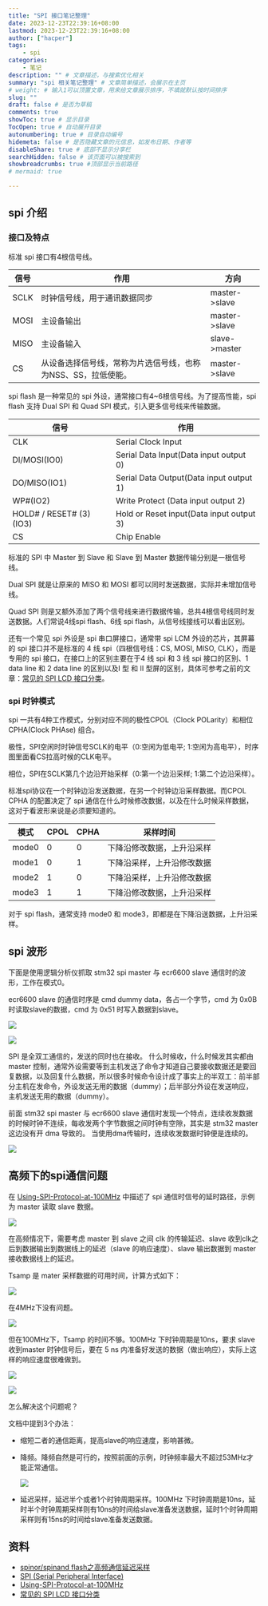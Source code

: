 ```yaml
---
title: "SPI 接口笔记整理"
date: 2023-12-23T22:39:16+08:00
lastmod: 2023-12-23T22:39:16+08:00
author: ["hacper"]
tags:
    - spi
categories:
    - 笔记
description: "" # 文章描述，与搜索优化相关
summary: "spi 相关笔记整理" # 文章简单描述，会展示在主页
# weight: # 输入1可以顶置文章，用来给文章展示排序，不填就默认按时间排序
slug: ""
draft: false # 是否为草稿
comments: true
showToc: true # 显示目录
TocOpen: true # 自动展开目录
autonumbering: true # 目录自动编号
hidemeta: false # 是否隐藏文章的元信息，如发布日期、作者等
disableShare: true # 底部不显示分享栏
searchHidden: false # 该页面可以被搜索到
showbreadcrumbs: true #顶部显示当前路径
# mermaid: true

---
```


## spi 介绍

### 接口及特点

标准 spi 接口有4根信号线。

| 信号 | 作用                                                         | 方向          |
| ---- | ------------------------------------------------------------ | ------------- |
| SCLK | 时钟信号线，用于通讯数据同步                                 | master->slave |
| MOSI | 主设备输出                                                   | master->slave |
| MISO | 主设备输入                                                   | slave->master |
| CS   | 从设备选择信号线，常称为片选信号线，也称为NSS、SS，拉低使能。 | master->slave |



spi flash 是一种常见的 spi 外设，通常接口有4~6根信号线。为了提高性能，spi flash 支持  Dual SPI 和 Quad SPI 模式，引入更多信号线来传输数据。

| 信号                     | 作用                                     |
| ------------------------ | ---------------------------------------- |
| CLK                      | Serial Clock Input                       |
| DI/MOSI(IO0)             | Serial Data Input(Data input output 0)   |
| DO/MISO(IO1)             | Serial Data Output(Data input output 1)  |
| WP#(IO2)                 | Write Protect (Data input output 2)      |
| HOLD# / RESET# (3) (IO3) | Hold or Reset input(Data input output 3) |
| CS                       | Chip Enable                              |

标准的 SPI 中 Master 到 Slave 和 Slave 到 Master 数据传输分别是一根信号线。

Dual SPI 就是让原来的 MISO 和 MOSI 都可以同时发送数据，实际并未增加信号线。

Quad SPI 则是又额外添加了两个信号线来进行数据传输，总共4根信号线同时发送数据。人们常说4线spi flash、6线 spi flash，从信号线接线可以看出区别。



还有一个常见 spi 外设是 spi 串口屏接口，通常带 spi LCM 外设的芯片，其屏幕的 spi 接口并不是标准的 4 线 spi（四根信号线：CS, MOSI, MISO, CLK），而是专用的 spi 接口，在接口上的区别主要在于4 线 spi 和 3 线 spi 接口的区别、1 data line 和 2 data line 的区别以及Ⅰ 型 和 Ⅱ 型屏的区别，具体可参考之前的文章：[常见的 SPI LCD 接口分类](https://hacperme.com/posts/notes/2022-06-19-spi-lcd-interface/)。

### spi 时钟模式

spi 一共有4种工作模式，分别对应不同的极性CPOL（Clock POLarity）和相位CPHA(Clock PHAse) 组合。

极性，SPI空闲时时钟信号SCLK的电平（0:空闲为低电平; 1:空闲为高电平），时序图里面看CS拉高时候的CLK电平。

相位，SPI在SCLK第几个边沿开始采样（0:第一个边沿采样; 1:第二个边沿采样）。

标准spi协议在一个时钟边沿发送数据，在另一个时钟边沿采样数据。而CPOL CPHA 的配置决定了 spi 通信在什么时候修改数据，以及在什么时候采样数据，这对于看波形来说是必须要知道的。

| 模式  | CPOL | CPHA | 采样时间                   |
| ----- | ---- | ---- | -------------------------- |
| mode0 | 0    | 0    | 下降沿修改数据，上升沿采样 |
| mode1 | 0    | 1    | 下降沿采样，上升沿修改数据 |
| mode2 | 1    | 0    | 下降沿采样，上升沿修改数据 |
| mode3 | 1    | 1    | 下降沿修改数据，上升沿采样 |

对于 spi flash，通常支持 mode0 和 mode3，即都是在下降沿送数据，上升沿采样。

## spi 波形

下面是使用逻辑分析仪抓取 stm32 spi master 与 ecr6600 slave 通信时的波形，工作在模式0。 

ecr6600 slave 的通信时序是 cmd dummy data，各占一个字节，cmd 为 0x0B 时读取slave的数据，cmd 为 0x51 时写入数据到slave。 

![](https://github.com/hacperme/picx_hosting/raw/master/20210507/147ecfe10c190cd311b3a4f19c30091.r01x8f9zcu8.webp)



![](https://github.com/hacperme/picx_hosting/raw/master/20210507/c8ec89e7026d1b0a541a08b3aca46a4.4tec7nv8ji40.webp)

SPI 是全双工通信的，发送的同时也在接收。 什么时候收，什么时候发其实都由 master 控制，通常外设需要等到主机发送了命令才知道自己要接收数据还是要回复数据，以及回复什么数据，所以很多时候命令设计成了事实上的半双工：前半部分主机在发命令，外设发送无用的数据（dummy）；后半部分外设在发送响应，主机发送无用的数据（dummy）。

前面 stm32 spi master 与 ecr6600 slave 通信时发现一个特点，连续收发数据的时候时钟不连续，每收发两个字节数据之间时钟有空隙，其实是 stm32 master 这边没有开 dma 导致的。 当使用dma传输时，连续收发数据时钟便是连续的。

![](https://github.com/hacperme/picx_hosting/raw/master/20210507/image.4du9xolmnd40.webp)

## 高频下的spi通信问题

在 [Using-SPI-Protocol-at-100MHz](https://www.byteparadigm.com/files/documents/Using-SPI-Protocol-at-100MHz.pdf) 中描述了 spi 通信时信号的延时路径，示例为 master 读取 slave 数据。 

![](https://github.com/hacperme/picx_hosting/raw/master/20210507/image.5vh5l1dbbhs0.png)

在高频情况下，需要考虑 master 到 slave 之间 clk 的传输延迟、slave 收到clk之后到数据输出到数据线上的延迟（slave 的响应速度）、slave 输出数据到 master 接收数据线上的延迟。

Tsamp 是 mater 采样数据的可用时间，计算方式如下：

![](https://github.com/hacperme/picx_hosting/raw/master/20210507/image.aluyt00pb4k.webp)

在4MHz下没有问题。

![](https://github.com/hacperme/picx_hosting/raw/master/20210507/image.41zttlpjjv20.webp)

但在100MHz下，Tsamp 的时间不够。100MHz 下时钟周期是10ns，要求 slave 收到master 时钟信号后，要在 5 ns 内准备好发送的数据（做出响应），实际上这样的响应速度很难做到。

![](https://github.com/hacperme/picx_hosting/raw/master/20210507/image.grb08dad6dk.webp)

![](https://github.com/hacperme/picx_hosting/raw/master/20210507/image.7dcej6baeq80.webp)

怎么解决这个问题呢？

文档中提到3个办法：

- 缩短二者的通信距离，提高slave的响应速度，影响甚微。

- 降频。降频自然是可行的，按照前面的示例，时钟频率最大不超过53MHz才能正常通信。

  ![](https://github.com/hacperme/picx_hosting/raw/master/20210507/image.38dnrkf6tso0.webp)

- 延迟采样，延迟半个或者1个时钟周期采样。100MHz 下时钟周期是10ns，延时半个时钟周期采样则有10ns的时间给slave准备发送数据，延时1个时钟周期采样则有15ns的时间给slave准备发送数据。

  

  


## 资料

- [spinor/spinand flash之高频通信延迟采样](https://www.cnblogs.com/zqb-all/p/12153583.html)
- [SPI (Serial Peripheral Interface)](https://jia.je/kb/hardware/spi.html)
- [Using-SPI-Protocol-at-100MHz](https://www.byteparadigm.com/files/documents/Using-SPI-Protocol-at-100MHz.pdf)
- [常见的 SPI LCD 接口分类](https://hacperme.com/posts/notes/2022-06-19-spi-lcd-interface/)
